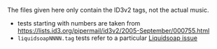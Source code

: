 The files given here only contain the ID3v2 tags, not the actual music.

- tests starting with numbers are taken from
<https://lists.id3.org/pipermail/id3v2/2005-September/000755.html>
- `liquidsoapNNNN.tag` tests refer to a particular [Liquidsoap
  issue](https://github.com/savonet/liquidsoap/issues)
